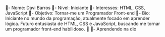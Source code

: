 📑- Nome: Davi Barros
📑- Nível: Iniciante
📑- Interesses:  HTML, CSS, JavaScript
📑- Objetivo: Tornar-me um Programador Front-end
📑- Bio: Iniciante no mundo da programação, atualmente focado em aprender lógica. Futuro entusiasta de HTML, CSS e JavaScript, buscando me tornar um programador front-end habilidoso. 🚀
📑- Aprendendo na dio
